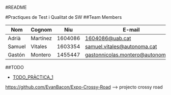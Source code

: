 #README

#Practiques de Test i Qualitat de SW
##Team Members

|Nom|Cognom|Niu|E-mail|
|----|-----|----|-----|
|Adrià|Martínez|1604086|1604086@uab.cat|
|Samuel|Vitales|1603354|samuel.vitales@autonoma.cat|
|Gastón|Montero|1455447|gastonnicolas.montero@autonoma.cat|

##TODO
* [TODO_PRÀCTICA_1](./PRACTICA_1/TODO.md)

https://github.com/EvanBacon/Expo-Crossy-Road --> projecto crossy road
